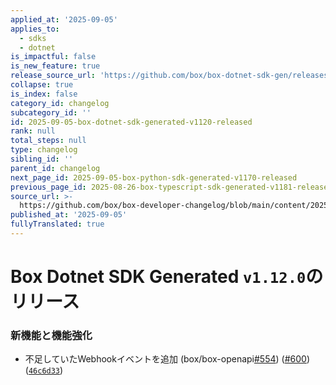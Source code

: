 ```yaml
---
applied_at: '2025-09-05'
applies_to:
  - sdks
  - dotnet
is_impactful: false
is_new_feature: true
release_source_url: 'https://github.com/box/box-dotnet-sdk-gen/releases/tag/v1.12.0'
collapse: true
is_index: false
category_id: changelog
subcategory_id: ''
id: 2025-09-05-box-dotnet-sdk-generated-v1120-released
rank: null
total_steps: null
type: changelog
sibling_id: ''
parent_id: changelog
next_page_id: 2025-09-05-box-python-sdk-generated-v1170-released
previous_page_id: 2025-08-26-box-typescript-sdk-generated-v1181-released
source_url: >-
  https://github.com/box/box-developer-changelog/blob/main/content/2025/09-05-box-dotnet-sdk-generated-v1120-released.md
published_at: '2025-09-05'
fullyTranslated: true
---
```

# Box Dotnet SDK Generated `v1.12.0`のリリース

### 新機能と機能強化

* 不足していたWebhookイベントを追加 (box/box-openapi[#554][1]) ([#600][2]) ([`46c6d33`][3])

[1]: https://github.com/box/box-dotnet-sdk-gen/issues/554

[2]: https://github.com/box/box-dotnet-sdk-gen/issues/600

[3]: https://github.com/box/box-dotnet-sdk-gen/commit/46c6d33238b7a97352a434333e18054d8adccd03
